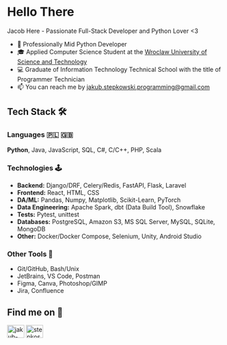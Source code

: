 # Hello There

<!--- ![General Kenobi](https://imgur.com/L1BvKWT.gif) --->

Jacob Here - Passionate Full-Stack Developer and Python Lover <3

- 🐍 Professionally Mid Python Developer
- 🎓 Applied Computer Science Student at the [Wroclaw University of Science and Technology](https://www.pwr.edu.pl/)
- 💻 Graduate of Information Technology Technical School with the title of Programmer Technician
- 📫 You can reach me by jakub.stepkowski.programming@gmail.com

## Tech Stack 🛠️

### Languages 🇵🇱 🇬🇧
**Python**, Java, JavaScript, SQL, C#, C/C++, PHP, Scala

### Technologies 🕹️
- **Backend:** Django/DRF, Celery/Redis, FastAPI, Flask, Laravel
- **Frontend:** React, HTML, CSS
- **DA/ML:** Pandas, Numpy, Matplotlib, Scikit-Learn, PyTorch
- **Data Engineering:** Apache Spark, dbt (Data Build Tool), Snowflake
- **Tests:** Pytest, unittest
- **Databases:** PostgreSQL, Amazon S3, MS SQL Server, MySQL, SQLite, MongoDB
- **Other:** Docker/Docker Compose, Selenium, Unity, Android Studio

### Other Tools 🔮
- Git/GitHub, Bash/Unix
- JetBrains, VS Code, Postman
- Figma, Canva, Photoshop/GIMP
- Jira, Confluence

## Find me on 🔗
<p align="left">
    <a href="https://www.linkedin.com/in/jakub-stepkowski/" target="_blank"><img align="center" src="https://raw.githubusercontent.com/rahuldkjain/github-profile-readme-generator/master/src/images/icons/Social/linked-in-alt.svg" alt="jakub-st%C4%99pkowski-463a05272" height="30" width="40" /></a>
    <a href="https://instagram.com/stepkos" target="_blank"><img align="center" src="https://raw.githubusercontent.com/rahuldkjain/github-profile-readme-generator/master/src/images/icons/Social/instagram.svg" alt="stepkos" height="30" width="40" /></a>
</p>

